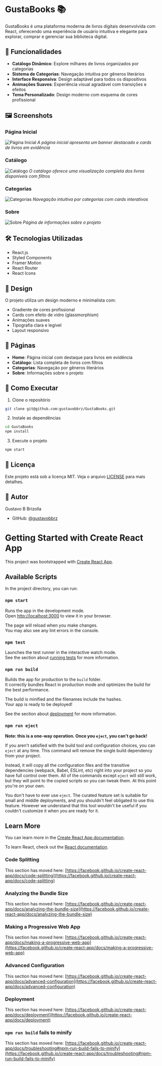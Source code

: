 # GustaBooks 📚

GustaBooks é uma plataforma moderna de livros digitais desenvolvida com React, oferecendo uma experiência de usuário intuitiva e elegante para explorar, comprar e gerenciar sua biblioteca digital.

## 🚀 Funcionalidades

- **Catálogo Dinâmico**: Explore milhares de livros organizados por categorias
- **Sistema de Categorias**: Navegação intuitiva por gêneros literários
- **Interface Responsiva**: Design adaptável para todos os dispositivos
- **Animações Suaves**: Experiência visual agradável com transições e efeitos
- **Tema Personalizado**: Design moderno com esquema de cores profissional

## 🖼️ Screenshots

### Página Inicial
![Página Inicial](screenshots/inicio.png)
*A página inicial apresenta um banner destacado e cards de livros em evidência*

### Catálogo
![Catálogo](screenshots/catalogo.png)
*O catálogo oferece uma visualização completa dos livros disponíveis com filtros*

### Categorias
![Categorias](screenshots/categorias.png)
*Navegação intuitiva por categorias com cards interativos*

### Sobre
![Sobre](screenshots/sobre.png)
*Página de informações sobre o projeto*

## 🛠️ Tecnologias Utilizadas

- React.js
- Styled Components
- Framer Motion
- React Router
- React Icons

## 🎨 Design

O projeto utiliza um design moderno e minimalista com:
- Gradiente de cores profissional
- Cards com efeito de vidro (glassmorphism)
- Animações suaves
- Tipografia clara e legível
- Layout responsivo

## 📱 Páginas

- **Home**: Página inicial com destaque para livros em evidência
- **Catálogo**: Lista completa de livros com filtros
- **Categorias**: Navegação por gêneros literários
- **Sobre**: Informações sobre o projeto

## 🚀 Como Executar

1. Clone o repositório
```bash
git clone git@github.com:gustavobbrz/GustaBooks.git
```

2. Instale as dependências
```bash
cd GustaBooks
npm install
```

3. Execute o projeto
```bash
npm start
```

## 📝 Licença

Este projeto está sob a licença MIT. Veja o arquivo [LICENSE](LICENSE) para mais detalhes.

## 👤 Autor

Gustavo B Brizolla
- GitHub: [@gustavobbrz](https://github.com/gustavobbrz)

# Getting Started with Create React App

This project was bootstrapped with [Create React App](https://github.com/facebook/create-react-app).

## Available Scripts

In the project directory, you can run:

### `npm start`

Runs the app in the development mode.\
Open [http://localhost:3000](http://localhost:3000) to view it in your browser.

The page will reload when you make changes.\
You may also see any lint errors in the console.

### `npm test`

Launches the test runner in the interactive watch mode.\
See the section about [running tests](https://facebook.github.io/create-react-app/docs/running-tests) for more information.

### `npm run build`

Builds the app for production to the `build` folder.\
It correctly bundles React in production mode and optimizes the build for the best performance.

The build is minified and the filenames include the hashes.\
Your app is ready to be deployed!

See the section about [deployment](https://facebook.github.io/create-react-app/docs/deployment) for more information.

### `npm run eject`

**Note: this is a one-way operation. Once you `eject`, you can't go back!**

If you aren't satisfied with the build tool and configuration choices, you can `eject` at any time. This command will remove the single build dependency from your project.

Instead, it will copy all the configuration files and the transitive dependencies (webpack, Babel, ESLint, etc) right into your project so you have full control over them. All of the commands except `eject` will still work, but they will point to the copied scripts so you can tweak them. At this point you're on your own.

You don't have to ever use `eject`. The curated feature set is suitable for small and middle deployments, and you shouldn't feel obligated to use this feature. However we understand that this tool wouldn't be useful if you couldn't customize it when you are ready for it.

## Learn More

You can learn more in the [Create React App documentation](https://facebook.github.io/create-react-app/docs/getting-started).

To learn React, check out the [React documentation](https://reactjs.org/).

### Code Splitting

This section has moved here: [https://facebook.github.io/create-react-app/docs/code-splitting](https://facebook.github.io/create-react-app/docs/code-splitting)

### Analyzing the Bundle Size

This section has moved here: [https://facebook.github.io/create-react-app/docs/analyzing-the-bundle-size](https://facebook.github.io/create-react-app/docs/analyzing-the-bundle-size)

### Making a Progressive Web App

This section has moved here: [https://facebook.github.io/create-react-app/docs/making-a-progressive-web-app](https://facebook.github.io/create-react-app/docs/making-a-progressive-web-app)

### Advanced Configuration

This section has moved here: [https://facebook.github.io/create-react-app/docs/advanced-configuration](https://facebook.github.io/create-react-app/docs/advanced-configuration)

### Deployment

This section has moved here: [https://facebook.github.io/create-react-app/docs/deployment](https://facebook.github.io/create-react-app/docs/deployment)

### `npm run build` fails to minify

This section has moved here: [https://facebook.github.io/create-react-app/docs/troubleshooting#npm-run-build-fails-to-minify](https://facebook.github.io/create-react-app/docs/troubleshooting#npm-run-build-fails-to-minify)
